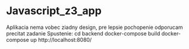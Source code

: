 # Javascript_z3_app
Aplikacia nema vobec ziadny design, pre lepsie pochopenie odporucam precitat zadanie
Spustenie:
cd backend
docker-compose build
docker-compose up
http://localhost:8080/
